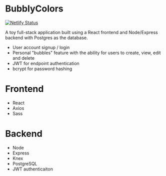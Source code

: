 # BubblyColors

[![Netlify Status](https://api.netlify.com/api/v1/badges/ef767c32-f8c9-457a-9736-3608e40e08a3/deploy-status)](https://app.netlify.com/sites/bubbly-colors/deploys)

A toy full-stack application built using a React frontend and Node/Express backend with Postgres as the database.

- User account signup / login
- Personal "bubbles" feature with the ability for users to create, view, edit and delete
- JWT for endpoint authentication
- bcrypt for password hashing

# Frontend

- React
- Axios
- Sass

# Backend

- Node
- Express
- Knex
- PostgreSQL
- JWT authenticaiton
